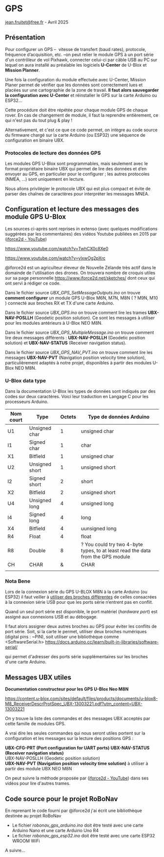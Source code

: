 # GPS

jean.fruitet@free.fr - Avril 2025

## Présentation

Pour configurer un GPS –  vitesse de transfert (baud rates), protocole, fréquence d’acquisition, etc. –on peut relier le module GPS à un port série d'un contrôleur de vol Pixhawk,  connecter celui-ci par câble USB au PC sur lequel on aura installé au préalable  les logiciels **U-Center** de U-Blox et **Mission Planner**.

Une fois la configuration du module effectuée avec U-Center, Mission Planer permet de vérifier que les données sont correctement lues et placées sur une cartographie de la zone de travail. **Il faut alors sauvegarder la configuration avec U-Center** et réinstaller le GPS sur la carte Arduino ou ESP32… 

Cette procédure doit être répétée pour chaque module GPS de chaque rover. En cas de changement de module, il faut la reprendre entièrement, ce qui n'est pas du tout plug & play !

Alternativement, et c'est ce que ce code permet, on intègre au code source du firmware chargé sur la carte Arduino (ou ESP32) une séquence de configuration en binaire UBX.  

### Protocoles de lecture des données GPS

Les modules GPS U-Blox sont programmables, mais seulement avec le format propriétaire binaire UBX qui permet de lire des données et d’en envoyer au GPS, en particulier pour le configurer ; les autres protocoles (NMEA, …) sont uniquement en lecture.

Nous allons privilégier le protocole UBX qui est plus compact et évite de parser des chaînes de caractères pour interpréter les messages MNEA.

## Configuration et lecture des messages des module GPS U-Blox

Les sources ci-après sont reprises in extenso (avec quelques modifications suggérées par les commentaires) des vidéos Youtube publiées en 2015 par ([iforce2d - YouTube](https://www.youtube.com/@iforce2d))

  https://www.youtube.com/watch?v=TwhCX0c8Xe0

  https://www.youtube.com/watch?v=ylxwOg2pXrc

@iforce2d est un agriculteur éleveur de Nouvelle Zélande très actif dans le domainde de l'utilisation des drones. 
On trouvera nombre de croquis utiles sur sa page personnelle  https://www.iforce2d.net/sketches/ dont ceux qui ont servi à rédiger ce code.

Dans le fichier source *UBX_GPS_SetMessageOutputs.ino* on trouve **comment configurer** un module GPS U-Blox M6N, M7N, M8N ( ? M9N, M10 ) connecté aux broches RX et TX d'une carte Arduino.

Dans le fichier source *UBX_GPS.ino* on trouve comment lire les trames  **UBX-NAV-POSLLH** (Geodetic position solution). Ce sont les messages à utiliser pour les modules antérieurs à U-Blox NEO M8N.

Dans le fichier source *UBX_GPS_MultipleMessage.ino* on trouve comment lire  deux messages différents : **UBX-NAV-POSLLH** (Geodetic position solution)  et **UBX-NAV-STATUS** (Receiver navigation status).

Dans le fichier source *UBX_GPS_NAV_PVT.ino* on trouve comment lire les messages  **UBX-NAV-PVT** (Navigation position velocity time solution), particulièrement adaptés à notre projet, disponibles à partir des modules U-Blox NEO M8N.

### U-Blox data type

Dans la documentation U-Blox les types de données sont indiqués par des codes sur deux caractères.
Voici leur traduction en Langage C pour les processeurs Arduino.

| Nom court | Type           | Octets | Type de données Arduino                                                         |
| --------- | -------------- | ------ | ------------------------------------------------------------------------------- |
| U1        | Unsigned char  | 1      | unsigned char                                                                   |
| I1        | Signed char    | 1      | char                                                                            |
| X1        | Bitfield       | 1      | unsigned char                                                                   |
| U2        | Unsigned short | 1      | unsigned short                                                                  |
| I2        | Signed short   | 2      | short                                                                           |
| X2        | Bitfield       | 2      | unsigned short                                                                  |
| U4        | Unsigned long  | 4      | unsigned long                                                                   |
| I4        | Signed long    | 4      | long                                                                            |
| X4        | Bitfield       | 4      | uunsigned long                                                                  |
| R4        | Float          | 4      | float                                                                           |
| R8        | Double         | 8      | ? You could try two 4-byte types, to at least read the data from the GPS module |
| CH        | CHAR           | &      | CHAR                                                                            |
|           |                |        |                                                                                 |

### Nota Bene

Lors de la connexion série du GPS U-BLOX M8N à la carte Arduino (ou ESP32) il faut veiller à [utiliser des broches différentes](https://stackoverflow.com/questions/75050941/esp32-connected-to-gps-module-no-serial-out-unless-holding-down-reset-button) de celles consacrées à la connexion série USB pour que les ports série n’entrent pas en conflit. 

Quand un seul port série est disponible, le port matériel (*hardware port*) est assigné aux connexions USB et au débogage.

Il faut alors assigner deux autres broches au GPS pour éviter les conflits de port série. Soit, si la carte le permet, utiliser deux broches numériques (digital pins : ~PIN), soit utiliser une bibliothèque comme <SoftwareSerial.h>
 https://docs.arduino.cc/learn/built-in-libraries/software-serial/

qui permet d'adresser des ports série supplémentaires sur les broches d'une carte Arduino.

## Messages UBX utiles

**Documentation constructeur pour les GPS U-Blox Neo M8N**

https://content.u-blox.com/sites/default/files/products/documents/u-blox8-M8_ReceiverDescrProtSpec_UBX-13003221.pdf?utm_content=UBX-13003221

On y trouve la liste des commandes et des messages UBX acceptés par cette famille de modules GPS.

A vrai dire les seules commandes qui nous seront utiles portent sur la configuration et les messages sur la lecture des positions GPS : 

**UBX-CFG-PRT (Port configuration for UART ports)** 
**UBX-NAV-STATUS (Receiver navigation status)**  
UBX-NAV-POSLLH (Geodetic position solution)  
**UBX-NAV-PVT (Navigation position velocity time solution)** à utiliser à partir des module UBX NEO M8N

On peut suivre la méthode proposée par ([iforce2d - YouTube](https://www.youtube.com/@iforce2d)) dans ses vidéos pour lire d'autres trames.

## Code source pour le projet RoBoNav

En reprenant le code fourni par @iforce2d j'ai écrit une bibliothèque destinée au projet RoBoNav

- Le fichier *robonav_gps_arduino.ino* doit être testé avec une carte Arduino Nano et une carte Arduino Uno R4
- Le fichier *robonav_gps_esp32.ino* doit être testé avec une carte ESP32 WROOM WiFi

A suivre...
